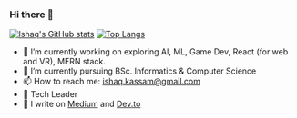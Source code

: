 ### Hi there 👋

[![Ishaq's GitHub stats](https://github-readme-stats.vercel.app/api?username=IshaqKassam&theme=radical&show_icons=true)](https://github.com/anuraghazra/github-readme-stats)  [![Top Langs](https://github-readme-stats.vercel.app/api/top-langs/?username=IshaqKassam&theme=radical&show_icons=true)](https://github.com/anuraghazra/github-readme-stats)


- 🔭 I’m currently working on exploring AI, ML, Game Dev, React (for web and VR), MERN stack.
- 🌱 I’m currently pursuing BSc. Informatics & Computer Science
- 📫 How to reach me: ishaq.kassam@gmail.com
- 🤠 Tech Leader
- 📖 I write on [Medium](https://medium.com/@ishaq.kassam) and [Dev.to](https://dev.to/ishaqkassam) 
